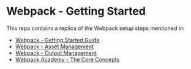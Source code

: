 # Webpack - Getting Started
This repo contains a replica of the Webpack setup steps mentioned in:
- [Webpack - Getting Started Guide](https://webpack.js.org/guides/getting-started/)
- [Webpack - Asset Management](https://webpack.js.org/guides/asset-management/)
- [Webpack - Output Management](https://webpack.js.org/guides/output-management/)
- [Webpack Academy - The Core Concepts](https://webpack-academy.teachable.com/courses/104961)